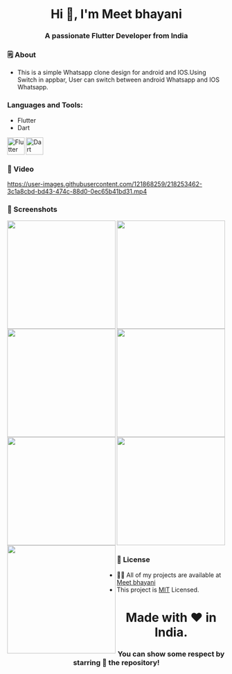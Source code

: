 <h1 align="center">Hi 👋, I'm Meet bhayani</h1>
<h3 align="center">A passionate Flutter Developer from India</h3>


<h3 align="left">🗒 About</h3>

- This is a simple Whatsapp clone design for android and IOS.Using Switch in appbar, User can switch between android Whatsapp and IOS Whatsapp.


<h3 align="left">Languages and Tools:</h3>

- Flutter
- Dart

<img align="left" src="https://www.vectorlogo.zone/logos/flutterio/flutterio-icon.svg" alt="Flutter" width="40" height="40">
<img src="https://www.vectorlogo.zone/logos/dartlang/dartlang-icon.svg" alt="Dart" width="40" height="40">


<h3 align="left">📲 Video</h3>

https://user-images.githubusercontent.com/121868259/218253462-3c1a8cbd-bd43-474c-88d0-0ec65b41bd31.mp4


<h3 align="left">📲 Screenshots</h3>

<img align="left" src="https://user-images.githubusercontent.com/121868259/214228588-37d30d26-8418-436c-9123-af251d600d4a.png" width="250px">
<img align="left" src="https://user-images.githubusercontent.com/121868259/214228668-789964f9-ac6c-4415-a3cb-be274702927a.png" width="250px">
<img src="https://user-images.githubusercontent.com/121868259/214228730-54e85d15-35b2-4d83-be89-e62ff2fab447.png" width="250px">
<img align="left" src="https://user-images.githubusercontent.com/121868259/214228812-51280843-d423-4a63-8ad3-b3bcaf407c95.png" width="250px">
<img align="left" src="https://user-images.githubusercontent.com/121868259/214228889-82ee6f02-5977-44d1-9eaf-1c57f27e4826.png" width="250px">
<img src="https://user-images.githubusercontent.com/121868259/214228941-0e4f2f77-d33d-4128-b01e-2e8ff7802027.png" width="250px">
<img src="https://user-images.githubusercontent.com/121868259/214228977-dcbcfd4c-69b3-4306-b824-62af6e1db519.png" width="250px">


<h3 align="left">📝 License</h3>

- 👨‍💻 All of my projects are available at [Meet bhayani](https://github.com/bhayanimeet)
- This project is [MIT](LICENSE.md) Licensed.



<h1 align="center">Made with ❤️ in India.</h1>
<h3 align="center">You can show some respect by starring 🌟 the repository!</h3>
